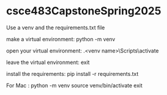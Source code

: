 # csce483CapstoneSpring2025
Use a venv and the requirements.txt file

make a virtual environment: 
    python -m venv <venv name>

open your virtual environment:
    .\<venv name>\Scripts\activate

leave the virtual environment: 
    exit

install the requirements:
    pip install -r requirements.txt


For Mac : 
    python -m venv 
    source venv/bin/activate
    exit
